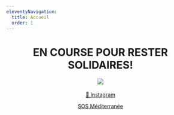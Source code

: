 ```yaml
---
eleventyNavigation:
  title: Accueil
  order: 1
---
```

<h1 style="text-align: center"><strong>EN COURSE POUR RESTER SOLIDAIRES!</strong></h1><h4 style="text-align: center"><img src="/images/en_course_final_ok.png"></h4><p style="text-align: center"><a href="https://www.instagram.com/gavino_minitransat/">📸 Instagram</a></p><p style="text-align: center"><a href="https://sosmediterranee.fr/">SOS Méditerranée</a></p>